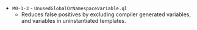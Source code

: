  - `M0-1-3` - `UnusedGlobalOrNamespaceVariable.ql`
   - Reduces false positives by excluding compiler generated variables, and variables in uninstantiated templates.